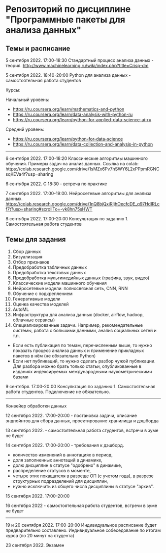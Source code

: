 # Репозиторий по дисциплине "Программные пакеты для анализа данных"

## Темы и расписание

5 сентября 2022. 17:00-18:30 Стандартный процесс анализа данных - теория. http://www.machinelearning.ru/wiki/index.php?title=Crisp-dm

5 сентября 2022. 18:40-20:00 Python для анализа данных - самостоятельная работа студентов

Курсы: 

Начальный уровень:
* https://ru.coursera.org/learn/mathematics-and-python
* https://ru.coursera.org/learn/data-analysis-with-python-ru
* https://ru.coursera.org/learn/python-for-applied-data-science-ai-ru 

Средний уровень:
* https://ru.coursera.org/learn/python-for-data-science
* https://ru.coursera.org/learn/data-collection-and-analysis-in-python

<hr>
6 сентября 2022. 17:00-18:20 Классические алгоритмы машинного обучения. Примеры задач на анализ данных.
Ссылка на colab: https://colab.research.google.com/drive/1sMZx6Pv7hSWY6L2xPPpmRGNCsqKEVa4f?usp=sharing

6 сентября 2022. С 18:30 - встреча по практике

7 сентября 2022. 17:00-19:00. Нейросетевые алгоритмы для анализа данных. https://colab.research.google.com/drive/1nQ8bjQxiRIjhOecfcDE_q97HdIRLcf7t?usp=sharing#scrollTo=-vk8hn75sHWT 

8 сентября 2022. 17:00-20:00 Консультация по заданию 1. Самостоятельная работа студентов 
## Темы для задания
1. Сбор данных 
2. Визуализация 
3. Отбор признаков 
4. Предобработка табличных данных
5. Предобработка текстовых данных 
6. Предобработка мультимедийных данных (графика, звук, видео)
7. Классические модели машинного обучения
8. Нейросетевые модели: полносвязная сеть, CNN, RNN
9. Обучение с подкреплением
10. Генеративные модели 
11. Оценка качества моделей 
12. AutoML
13. Инфраструктура для анализа данных (docker, airflow, hadoop, облачные сервисы)
14. Специализированные задачи. Например, рекомендательные системы, работа с большими данными, анализ социальных сетей и т.п.

* Если есть публикация по темам, перечисленным выше, то нужно показать процесс анализа данных и применение прикладных пакетов в нём (не обязательно Python)
* Если нет публикаций, то нужно сделать разбор чужой публикации. Для разбора можно брать только статьи, опубликованные в изданиях индексируемых международными наукометрическими базами

9 сентября. 17:00-20:00 Консультация по заданию 1. Самостоятельная работа студентов. Подключение не обязательно.

<hr>
Конвейер обработки данных

12 сентября 2022. 17:00-20:00 - постановка задачи, описание эндпойнтов для сбора данных, проектирование хранилища и дэшборда

13 сентября 2022. - самостоятельная работа студентов, встречи в зуме не будет

14 сентября 2022. 17:00-20:00 - требования к дэшборд.
- количество изменений в аннотациях в период,
- доля заполненных аннотаций в динамике,
- долю дисциплин в статусе "одобрено" в динамике,
- распределение статусов в моменте, 
- четыре этих покащателя в разреще ОП (с учетом года), в разрезе структурных подразделений для дисциплин,
- нужно исключить из общего числа дисциплины в статусе "архив".

15 сентября 2022. 17:00-20:00 

16 сентября 2022 - самостоятельная работа студентов, встречи в зуме не будет

<hr>
19 и 20 сентября 2022. 17:00-20:00 Индивидуальное расписание будет предварительно составлено. Индивидуальное собеседование по итогам курса (по 20 минут на студента)

23 сентября 2022. Экзамен